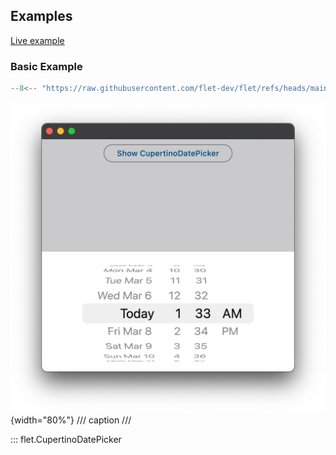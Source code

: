 ## Examples

[Live example](https://flet-controls-gallery.fly.dev/dialogs/cupertinodatepicker)

### Basic Example

```python
--8<-- "https://raw.githubusercontent.com/flet-dev/flet/refs/heads/main/sdk/python/examples/controls/cupertino-date-picker/basic.py"
```

![basic](https://raw.githubusercontent.com/flet-dev/flet/main/sdk/python/examples/controls/cupertino-date-picker/media/basic.png){width="80%"}
/// caption
///

::: flet.CupertinoDatePicker
